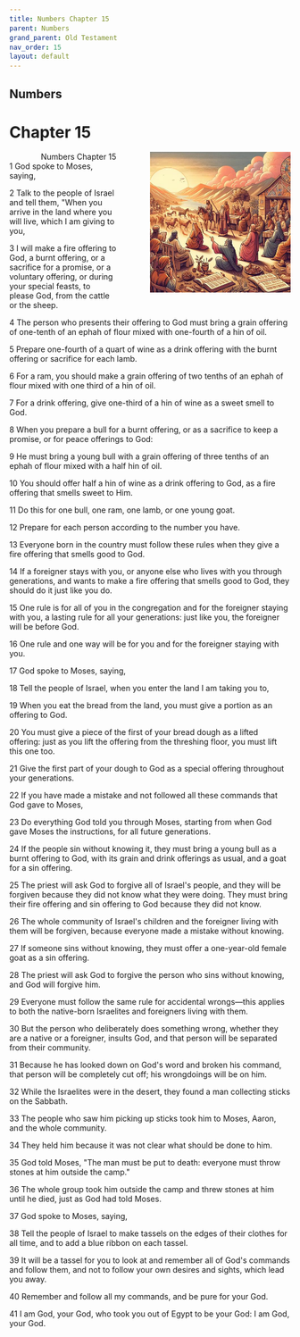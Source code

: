 ```yaml
---
title: Numbers Chapter 15
parent: Numbers
grand_parent: Old Testament
nav_order: 15
layout: default
---
```


## Numbers

# Chapter 15

<div style="clear: both; text-align: right;">
    <div style="max-width: 50%; height: auto; float: right; margin: 0 0 10px 10px; padding-left: 10%;">
        <img src="/assets/Image/Numbers/500/15.jpg" alt="Numbers Chapter 15" class="chapter-image">
    </div>
    <figcaption style="font-size: 14px; text-align: right;">Numbers Chapter 15</figcaption>
</div>
1 God spoke to Moses, saying,

2 Talk to the people of Israel and tell them, "When you arrive in the land where you will live, which I am giving to you,

3 I will make a fire offering to God, a burnt offering, or a sacrifice for a promise, or a voluntary offering, or during your special feasts, to please God, from the cattle or the sheep.

4 The person who presents their offering to God must bring a grain offering of one-tenth of an ephah of flour mixed with one-fourth of a hin of oil.

5 Prepare one-fourth of a quart of wine as a drink offering with the burnt offering or sacrifice for each lamb.

6 For a ram, you should make a grain offering of two tenths of an ephah of flour mixed with one third of a hin of oil.

7 For a drink offering, give one-third of a hin of wine as a sweet smell to God.

8 When you prepare a bull for a burnt offering, or as a sacrifice to keep a promise, or for peace offerings to God:

9 He must bring a young bull with a grain offering of three tenths of an ephah of flour mixed with a half hin of oil.

10 You should offer half a hin of wine as a drink offering to God, as a fire offering that smells sweet to Him.

11 Do this for one bull, one ram, one lamb, or one young goat.

12 Prepare for each person according to the number you have.

13 Everyone born in the country must follow these rules when they give a fire offering that smells good to God.

14 If a foreigner stays with you, or anyone else who lives with you through generations, and wants to make a fire offering that smells good to God, they should do it just like you do.

15 One rule is for all of you in the congregation and for the foreigner staying with you, a lasting rule for all your generations: just like you, the foreigner will be before God.

16 One rule and one way will be for you and for the foreigner staying with you.

17 God spoke to Moses, saying,

18 Tell the people of Israel, when you enter the land I am taking you to,

19 When you eat the bread from the land, you must give a portion as an offering to God.

20 You must give a piece of the first of your bread dough as a lifted offering: just as you lift the offering from the threshing floor, you must lift this one too.

21 Give the first part of your dough to God as a special offering throughout your generations.

22 If you have made a mistake and not followed all these commands that God gave to Moses,

23 Do everything God told you through Moses, starting from when God gave Moses the instructions, for all future generations.

24 If the people sin without knowing it, they must bring a young bull as a burnt offering to God, with its grain and drink offerings as usual, and a goat for a sin offering.

25 The priest will ask God to forgive all of Israel's people, and they will be forgiven because they did not know what they were doing. They must bring their fire offering and sin offering to God because they did not know.

26 The whole community of Israel's children and the foreigner living with them will be forgiven, because everyone made a mistake without knowing.

27 If someone sins without knowing, they must offer a one-year-old female goat as a sin offering.

28 The priest will ask God to forgive the person who sins without knowing, and God will forgive him.

29 Everyone must follow the same rule for accidental wrongs—this applies to both the native-born Israelites and foreigners living with them.

30 But the person who deliberately does something wrong, whether they are a native or a foreigner, insults God, and that person will be separated from their community.

31 Because he has looked down on God's word and broken his command, that person will be completely cut off; his wrongdoings will be on him.

32 While the Israelites were in the desert, they found a man collecting sticks on the Sabbath.

33 The people who saw him picking up sticks took him to Moses, Aaron, and the whole community.

34 They held him because it was not clear what should be done to him.

35 God told Moses, "The man must be put to death: everyone must throw stones at him outside the camp."

36 The whole group took him outside the camp and threw stones at him until he died, just as God had told Moses.

37 God spoke to Moses, saying,

38 Tell the people of Israel to make tassels on the edges of their clothes for all time, and to add a blue ribbon on each tassel.

39 It will be a tassel for you to look at and remember all of God's commands and follow them, and not to follow your own desires and sights, which lead you away.

40 Remember and follow all my commands, and be pure for your God.

41 I am God, your God, who took you out of Egypt to be your God: I am God, your God.



